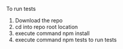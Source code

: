 To run tests
1) Download the repo
2) cd into repo root location
3) execute command npm install
4) execute command npm tests to run tests
